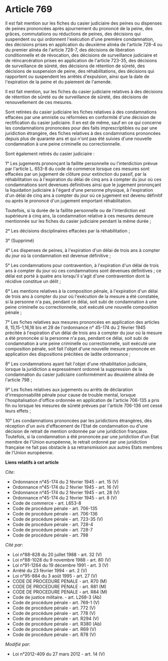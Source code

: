 # Article 769

Il est fait mention sur les fiches du casier judiciaire des peines ou dispenses de peines prononcées après ajournement du
prononcé de la peine, des grâces, commutations ou réductions de peines, des décisions qui suspendent ou qui ordonnent
l'exécution d'une première condamnation, des décisions prises en application du deuxième alinéa de l'article 728-4 ou du
premier alinéa de l'article 728-7, des décisions de libération conditionnelle et de révocation, des décisions de surveillance
judiciaire et de réincarcération prises en application de l'article 723-35, des décisions de surveillance de sûreté, des
décisions de rétention de sûreté, des décisions de suspension de peine, des réhabilitations, des décisions qui rapportent ou
suspendent les arrêtés d'expulsion, ainsi que la date de l'expiration de la peine et du paiement de l'amende. 

Il est fait mention, sur les fiches du casier judiciaire relatives à des décisions de rétention de sûreté ou de surveillance
de sûreté, des décisions de renouvellement de ces mesures. 

Sont retirées du casier judiciaire les fiches relatives à des condamnations effacées par une amnistie ou réformées en
conformité d'une décision de rectification du casier judiciaire. Il en est de même, sauf en ce qui concerne les condamnations
prononcées pour des faits imprescriptibles ou par une juridiction étrangère, des fiches relatives à des condamnations
prononcées depuis plus de quarante ans et qui n'ont pas été suivies d'une nouvelle condamnation à une peine criminelle ou
correctionnelle. 

Sont également retirés du casier judiciaire : 

1° Les jugements prononçant la faillite personnelle ou l'interdiction prévue par l'article L. 653-8 du code de commerce
lorsque ces mesures sont effacées par un jugement de clôture pour extinction du passif, par la réhabilitation ou à
l'expiration du délai de cinq ans à compter du jour où ces condamnations sont devenues définitives ainsi que le jugement
prononçant la liquidation judiciaire à l'égard d'une personne physique, à l'expiration d'un délai de cinq ans à compter du
jour où ce jugement est devenu définitif ou après le prononcé d'un jugement emportant réhabilitation. 

Toutefois, si la durée de la faillite personnelle ou de l'interdiction est supérieure à cinq ans, la condamnation relative à
ces mesures demeure mentionnée sur les fiches du casier judiciaire pendant la même durée ; 

2° Les décisions disciplinaires effacées par la réhabilitation ; 

3° (Supprimé) 

4° Les dispenses de peines, à l'expiration d'un délai de trois ans à compter du jour où la condamnation est devenue
définitive ; 

5° Les condamnations pour contravention, à l'expiration d'un délai de trois ans à compter du jour où ces condamnations sont
devenues définitives ; ce délai est porté à quatre ans lorsqu'il s'agit d'une contravention dont la récidive constitue un
délit ; 

6° Les mentions relatives à la composition pénale, à l'expiration d'un délai de trois ans à compter du jour où l'exécution de
la mesure a été constatée, si la personne n'a pas, pendant ce délai, soit subi de condamnation à une peine criminelle ou
correctionnelle, soit exécuté une nouvelle composition pénale ; 

7° Les fiches relatives aux mesures prononcées en application des articles 8,
15,15-1,16,16 bis et 28 de l'ordonnance n° 45-174 du 2 février 1945 précitée à l'expiration d'un délai de trois ans à compter
du jour où la mesure a été prononcée si la personne n'a pas, pendant ce délai, soit subi de condamnation à une peine
criminelle ou correctionnelle, soit exécuté une composition pénale, soit fait l'objet d'une nouvelle mesure prononcée en
application des dispositions précitées de ladite ordonnance ; 

8° Les condamnations ayant fait l'objet d'une réhabilitation judiciaire, lorsque la juridiction a expressément ordonné la
suppression de la condamnation du casier judiciaire conformément au deuxième alinéa de l'article 798 ; 

9° Les fiches relatives aux jugements ou arrêts de déclaration d'irresponsabilité pénale pour cause de trouble mental,
lorsque l'hospitalisation d'office ordonnée en application de l'article 706-135 a pris fin ou lorsque les mesures de sûreté
prévues par l'article 706-136 ont cessé leurs effets ; 

10° Les condamnations prononcées par les juridictions étrangères, dès réception d'un avis d'effacement de l'Etat de
condamnation ou d'une décision de retrait de mention ordonnée par une juridiction française. Toutefois, si la condamnation a
été prononcée par une juridiction d'un Etat membre de l'Union européenne, le retrait ordonné par une juridiction française ne
fait pas obstacle à sa retransmission aux autres Etats membres de l'Union européenne.

**Liens relatifs à cet article**

_Cite_:

  - Ordonnance n°45-174 du 2 février 1945 - art. 15 (V)
  - Ordonnance n°45-174 du 2 février 1945 - art. 16 (V)
  - Ordonnance n°45-174 du 2 février 1945 - art. 28 (V)
  - Ordonnance n°45-174 du 2 février 1945 - art. 8 (V)
  - Code de commerce - art. L653-8
  - Code de procédure pénale - art. 706-135
  - Code de procédure pénale - art. 706-136
  - Code de procédure pénale - art. 723-35 (V)
  - Code de procédure pénale - art. 728-4
  - Code de procédure pénale - art. 728-7
  - Code de procédure pénale - art. 798

_Cité par_:

  - Loi n°88-828 du 20 juillet 1988 - art. 32 (V)
  - Loi n°88-1028 du 9 novembre 1988 - art. 80 (V)
  - Loi n°91-1264 du 19 décembre 1991 - art. 3 (V)
  - Arrêté du 23 février 1994 - art. 2 (V)
  - Loi n°95-884 du 3 août 1995 - art. 27 (V)
  - CODE DE PROCEDURE PENALE - art. R70 (M)
  - CODE DE PROCEDURE PENALE - art. R81 (M)
  - CODE DE PROCEDURE PENALE - art. R84 (M)
  - Code de justice militaire. - art. L268-3 (Ab)
  - Code de procédure pénale - art. 769-1 (V)
  - Code de procédure pénale - art. 772 (V)
  - Code de procédure pénale - art. 778 (V)
  - Code de procédure pénale - art. R294 (V)
  - Code de procédure pénale - art. R380 (Ab)
  - Code de procédure pénale - art. R69 (V)
  - Code de procédure pénale - art. R78 (V)

_Modifié par_:

  - Loi n°2012-409 du 27 mars 2012 - art. 14 (V)
